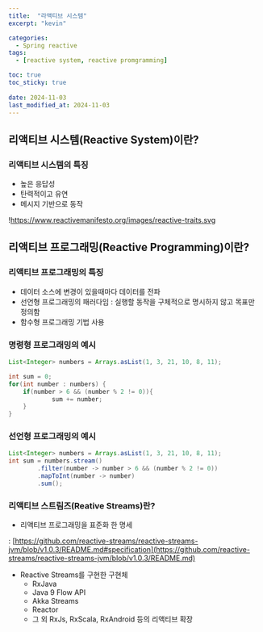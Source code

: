 ```yaml
---
title:  "라액티브 시스템"
excerpt: "kevin"

categories:
  - Spring reactive
tags:
  - [reactive system, reactive promgramming]

toc: true
toc_sticky: true
 
date: 2024-11-03
last_modified_at: 2024-11-03
---
```


## 리액티브 시스템(Reactive System)이란?

### 리액티브 시스템의 특징

- 높은 응답성
- 탄력적이고 유연
- 메시지 기반으로 동작

!https://www.reactivemanifesto.org/images/reactive-traits.svg

## 리액티브 프로그래밍(Reactive Programming)이란?

### 리액티브 프로그래밍의 특징

- 데이터 소스에 변경이 있을때마다 데이터를 전파
- 선언형 프로그래밍의 패러다임 : 실행할 동작을 구체적으로 명시하지 않고 목표만 정의함
- 함수형 프로그래밍 기법 사용

### 명령형 프로그래밍의 예시

```java
List<Integer> numbers = Arrays.asList(1, 3, 21, 10, 8, 11);

int sum = 0;
for(int number : numbers) {     
	if(number > 6 && (number % 2 != 0)){         
			sum += number;     
	}
}
```

### 선언형 프로그래밍의 예시

```java
List<Integer> numbers = Arrays.asList(1, 3, 21, 10, 8, 11);
int sum = numbers.stream()        
		.filter(number -> number > 6 && (number % 2 != 0))        
		.mapToInt(number -> number)        
		.sum();

```

### 리액티브 스트림즈(Reative Streams)란?

- 리액티브 프로그래밍을 표준화 한 명세

: [https://github.com/reactive-streams/reactive-streams-jvm/blob/v1.0.3/README.md#specification](https://github.com/reactive-streams/reactive-streams-jvm/blob/v1.0.3/README.md)

- Reactive Streams를 구현한 구현체
    - RxJava
    - Java 9 Flow API
    - Akka Streams
    - Reactor
    - 그 외  RxJs, RxScala, RxAndroid 등의 리액티브 확장